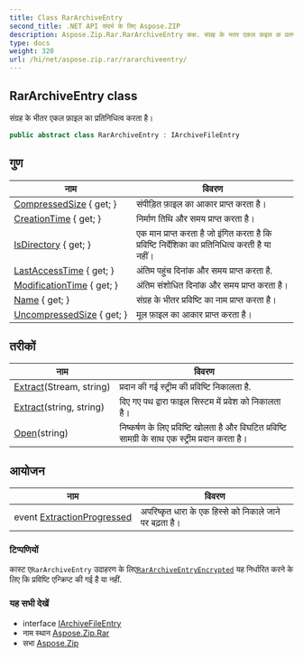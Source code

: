 ```yaml
---
title: Class RarArchiveEntry
second_title: .NET API संदर्भ के लिए Aspose.ZIP
description: Aspose.Zip.Rar.RarArchiveEntry कक्ष. संग्रह के भतर एकल फ़इल क प्रतनधत्व करत है
type: docs
weight: 320
url: /hi/net/aspose.zip.rar/rararchiveentry/
---
```

## RarArchiveEntry class

संग्रह के भीतर एकल फ़ाइल का प्रतिनिधित्व करता है।

```csharp
public abstract class RarArchiveEntry : IArchiveFileEntry
```

## गुण

| नाम | विवरण |
| --- | --- |
| [CompressedSize](../../aspose.zip.rar/rararchiveentry/compressedsize/) { get; } | संपीड़ित फ़ाइल का आकार प्राप्त करता है। |
| [CreationTime](../../aspose.zip.rar/rararchiveentry/creationtime/) { get; } | निर्माण तिथि और समय प्राप्त करता है। |
| [IsDirectory](../../aspose.zip.rar/rararchiveentry/isdirectory/) { get; } | एक मान प्राप्त करता है जो इंगित करता है कि प्रविष्टि निर्देशिका का प्रतिनिधित्व करती है या नहीं। |
| [LastAccessTime](../../aspose.zip.rar/rararchiveentry/lastaccesstime/) { get; } | अंतिम पहुंच दिनांक और समय प्राप्त करता है. |
| [ModificationTime](../../aspose.zip.rar/rararchiveentry/modificationtime/) { get; } | अंतिम संशोधित दिनांक और समय प्राप्त करता है। |
| [Name](../../aspose.zip.rar/rararchiveentry/name/) { get; } | संग्रह के भीतर प्रविष्टि का नाम प्राप्त करता है। |
| [UncompressedSize](../../aspose.zip.rar/rararchiveentry/uncompressedsize/) { get; } | मूल फ़ाइल का आकार प्राप्त करता है। |

## तरीकों

| नाम | विवरण |
| --- | --- |
| [Extract](../../aspose.zip.rar/rararchiveentry/extract/#extract_1)(Stream, string) | प्रदान की गई स्ट्रीम की प्रविष्टि निकालता है. |
| [Extract](../../aspose.zip.rar/rararchiveentry/extract/#extract)(string, string) | दिए गए पथ द्वारा फाइल सिस्टम में प्रवेश को निकालता है। |
| [Open](../../aspose.zip.rar/rararchiveentry/open/)(string) | निष्कर्षण के लिए प्रविष्टि खोलता है और विघटित प्रविष्टि सामग्री के साथ एक स्ट्रीम प्रदान करता है। |

## आयोजन

| नाम | विवरण |
| --- | --- |
| event [ExtractionProgressed](../../aspose.zip.rar/rararchiveentry/extractionprogressed/) | अपरिष्कृत धारा के एक हिस्से को निकाले जाने पर बढ़ता है। |

### टिप्पणियों

कास्ट ए`RarArchiveEntry` उदाहरण के लिए[`RarArchiveEntryEncrypted`](../rararchiveentryencrypted/) यह निर्धारित करने के लिए कि प्रविष्टि एन्क्रिप्ट की गई है या नहीं.

### यह सभी देखें

* interface [IArchiveFileEntry](../../aspose.zip/iarchivefileentry/)
* नाम स्थान [Aspose.Zip.Rar](../../aspose.zip.rar/)
* सभा [Aspose.Zip](../../)


